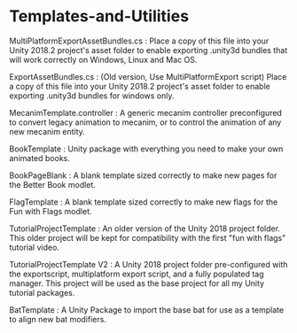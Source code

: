 # Templates-and-Utilities

MultiPlatformExportAssetBundles.cs : Place a copy of this file into your Unity 2018.2 project's asset folder to enable exporting .unity3d bundles that will work correctly on Windows, Linux and Mac OS. 

ExportAssetBundles.cs : (Old version, Use MultiPlatformExport script) Place a copy of this file into your Unity 2018.2 project's asset folder to enable exporting .unity3d bundles for windows only.

MecanimTemplate.controller : A generic mecanim controller preconfigured to convert legacy animation to mecanim, or to control the animation of any new mecanim entity.  

BookTemplate : Unity package with everything you need to make your own animated books.

BookPageBlank : A blank template sized correctly to make new pages for the Better Book modlet.

FlagTemplate : A blank template sized correctly to make new flags for the Fun with Flags modlet.

TutorialProjectTemplate : An older version of the Unity 2018 project folder. This older project will be kept for compatibility with the first "fun with flags" tutorial video.

TutorialProjectTemplate V2 : A Unity 2018 project folder pre-configured with the exportscript, multiplatform export script, and a fully populated tag manager.  This project will be used as the base project for all my Unity tutorial packages.

BatTemplate : A Unity Package to import the base bat for use as a template to align new bat modifiers.
